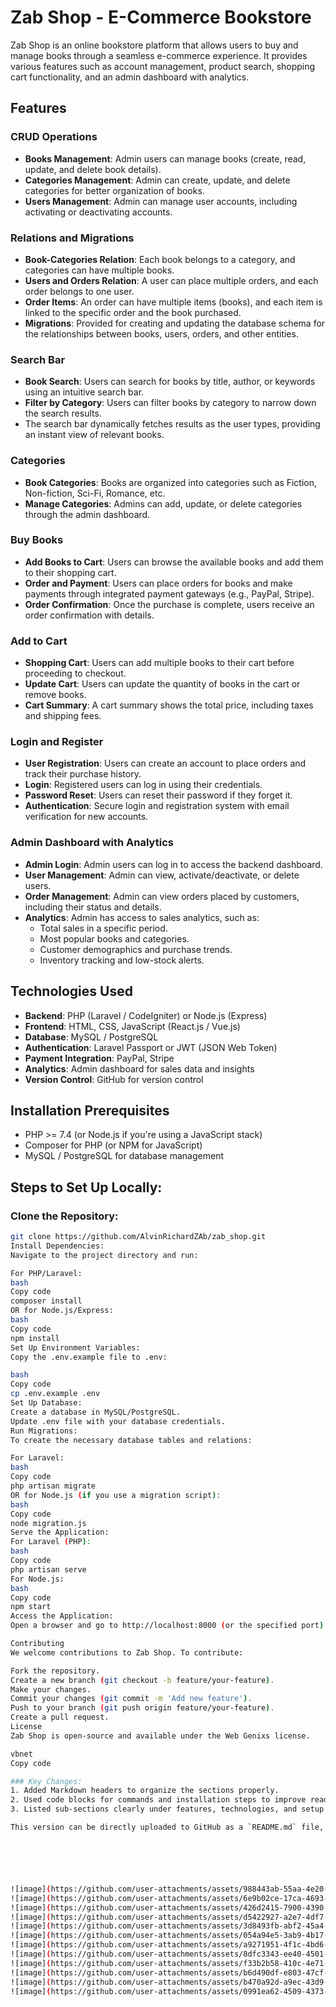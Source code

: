 # Zab Shop - E-Commerce Bookstore

Zab Shop is an online bookstore platform that allows users to buy and manage books through a seamless e-commerce experience. It provides various features such as account management, product search, shopping cart functionality, and an admin dashboard with analytics.

## Features

### CRUD Operations
- **Books Management**: Admin users can manage books (create, read, update, and delete book details).
- **Categories Management**: Admin can create, update, and delete categories for better organization of books.
- **Users Management**: Admin can manage user accounts, including activating or deactivating accounts.

### Relations and Migrations
- **Book-Categories Relation**: Each book belongs to a category, and categories can have multiple books.
- **Users and Orders Relation**: A user can place multiple orders, and each order belongs to one user.
- **Order Items**: An order can have multiple items (books), and each item is linked to the specific order and the book purchased.
- **Migrations**: Provided for creating and updating the database schema for the relationships between books, users, orders, and other entities.

### Search Bar
- **Book Search**: Users can search for books by title, author, or keywords using an intuitive search bar.
- **Filter by Category**: Users can filter books by category to narrow down the search results.
- The search bar dynamically fetches results as the user types, providing an instant view of relevant books.

### Categories
- **Book Categories**: Books are organized into categories such as Fiction, Non-fiction, Sci-Fi, Romance, etc.
- **Manage Categories**: Admins can add, update, or delete categories through the admin dashboard.

### Buy Books
- **Add Books to Cart**: Users can browse the available books and add them to their shopping cart.
- **Order and Payment**: Users can place orders for books and make payments through integrated payment gateways (e.g., PayPal, Stripe).
- **Order Confirmation**: Once the purchase is complete, users receive an order confirmation with details.

### Add to Cart
- **Shopping Cart**: Users can add multiple books to their cart before proceeding to checkout.
- **Update Cart**: Users can update the quantity of books in the cart or remove books.
- **Cart Summary**: A cart summary shows the total price, including taxes and shipping fees.

### Login and Register
- **User Registration**: Users can create an account to place orders and track their purchase history.
- **Login**: Registered users can log in using their credentials.
- **Password Reset**: Users can reset their password if they forget it.
- **Authentication**: Secure login and registration system with email verification for new accounts.

### Admin Dashboard with Analytics
- **Admin Login**: Admin users can log in to access the backend dashboard.
- **User Management**: Admin can view, activate/deactivate, or delete users.
- **Order Management**: Admin can view orders placed by customers, including their status and details.
- **Analytics**: Admin has access to sales analytics, such as:
  - Total sales in a specific period.
  - Most popular books and categories.
  - Customer demographics and purchase trends.
  - Inventory tracking and low-stock alerts.

## Technologies Used
- **Backend**: PHP (Laravel / CodeIgniter) or Node.js (Express)
- **Frontend**: HTML, CSS, JavaScript (React.js / Vue.js)
- **Database**: MySQL / PostgreSQL
- **Authentication**: Laravel Passport or JWT (JSON Web Token)
- **Payment Integration**: PayPal, Stripe
- **Analytics**: Admin dashboard for sales data and insights
- **Version Control**: GitHub for version control

## Installation Prerequisites
- PHP >= 7.4 (or Node.js if you're using a JavaScript stack)
- Composer for PHP (or NPM for JavaScript)
- MySQL / PostgreSQL for database management

## Steps to Set Up Locally:

### Clone the Repository:
```bash
git clone https://github.com/AlvinRichardZAb/zab_shop.git
Install Dependencies:
Navigate to the project directory and run:

For PHP/Laravel:
bash
Copy code
composer install
OR for Node.js/Express:
bash
Copy code
npm install
Set Up Environment Variables:
Copy the .env.example file to .env:

bash
Copy code
cp .env.example .env
Set Up Database:
Create a database in MySQL/PostgreSQL.
Update .env file with your database credentials.
Run Migrations:
To create the necessary database tables and relations:

For Laravel:
bash
Copy code
php artisan migrate
OR for Node.js (if you use a migration script):
bash
Copy code
node migration.js
Serve the Application:
For Laravel (PHP):
bash
Copy code
php artisan serve
For Node.js:
bash
Copy code
npm start
Access the Application:
Open a browser and go to http://localhost:8000 (or the specified port) to view the Zab Shop.

Contributing
We welcome contributions to Zab Shop. To contribute:

Fork the repository.
Create a new branch (git checkout -b feature/your-feature).
Make your changes.
Commit your changes (git commit -m 'Add new feature').
Push to your branch (git push origin feature/your-feature).
Create a pull request.
License
Zab Shop is open-source and available under the Web Genixs license.

vbnet
Copy code

### Key Changes:
1. Added Markdown headers to organize the sections properly.
2. Used code blocks for commands and installation steps to improve readability.
3. Listed sub-sections clearly under features, technologies, and setup instructions.

This version can be directly uploaded to GitHub as a `README.md` file, and it will be properly formatted for display.






![image](https://github.com/user-attachments/assets/988443ab-55aa-4e20-905a-29426e36b2e5)
![image](https://github.com/user-attachments/assets/6e9b02ce-17ca-4693-8919-0c0e7a8f19ca)
![image](https://github.com/user-attachments/assets/426d2415-7900-4390-a395-911192a33dca)
![image](https://github.com/user-attachments/assets/d5422927-a2e7-4df7-bfe0-cf15c96ecfe7
![image](https://github.com/user-attachments/assets/3d8493fb-abf2-45a4-bfd2-d149d170b6a0)
![image](https://github.com/user-attachments/assets/054a94e5-3ab9-4b17-afc1-1dd828864e84)
![image](https://github.com/user-attachments/assets/a9271951-4f1c-4bd6-a176-ee4f5ed505fb)
![image](https://github.com/user-attachments/assets/8dfc3343-ee40-4501-bf55-ea1b7158d990)
![image](https://github.com/user-attachments/assets/f33b2b58-410c-4e71-b645-0d6a1ec23019)
![image](https://github.com/user-attachments/assets/b6d490df-e803-47cf-bb6b-5e6c82ce022c)
![image](https://github.com/user-attachments/assets/b470a92d-a9ec-43d9-810f-6c456508fd2f)
![image](https://github.com/user-attachments/assets/0991ea62-4509-4373-98f1-ef41532d51a6)













